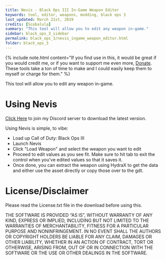 ```yaml
---
title: Nevis - Black Ops III In-Game Weapon Editor
keywords: tool, editor, weapons, modding, black ops 3
last_updated: March 21st, 2019
credits: [Scobalula]
summary: "This tool will allow you to edit any weapon in-game."
sidebar: black_ops_3_sidebar
permalink: black_ops_3/nevis_ingame_weapon_editor.html
folder: black_ops_3
---
```


{% include note.html content="If you find use in this, it would be great if you would credit me, or if you want to support me even more, [Donate](https://www.paypal.me/scobalula). These tools take a ton of time to make and I could easily keep them to myself or charge for them." %}

This tool will allow you to edit any weapon in-game.

# Using Nevis

<div class="alert alert-success" role="alert"><i class="fa fa-download fa-lg"></i><a href="https://discord.gg/fGVpV39" target="_blank">Click Here</a> to join my Discord server to download the latest version.</div>

Using Nevis is simple, to vibe:

* Load up Call of Duty: Black Ops III
* Launch Nevis
* Click "Load Weapon" and select the weapon you want to edit
* Proceed to edit values as you see fit. Make sure to hit tab to exit the control when you've edited values so that it saves it.
* Once done, you can extract the weapon using HydraX to get the data and either use the asset directly or copy those over to the gdt.

# License/Disclaimer

Please read the License.txt file in the download before using this.

THE SOFTWARE IS PROVIDED “AS IS”, WITHOUT WARRANTY OF ANY KIND, EXPRESS OR IMPLIED, INCLUDING BUT NOT LIMITED TO THE WARRANTIES OF MERCHANTABILITY, FITNESS FOR A PARTICULAR PURPOSE AND NONINFRINGEMENT. IN NO EVENT SHALL THE AUTHORS OR COPYRIGHT HOLDERS BE LIABLE FOR ANY CLAIM, DAMAGES OR OTHER LIABILITY, WHETHER IN AN ACTION OF CONTRACT, TORT OR OTHERWISE, ARISING FROM, OUT OF OR IN CONNECTION WITH THE SOFTWARE OR THE USE OR OTHER DEALINGS IN THE SOFTWARE.